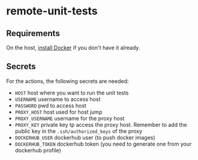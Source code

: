 # remote-unit-tests

## Requirements

On the host, [install Docker](https://docs.docker.com/engine/install/) if you don't have it already.

## Secrets

For the actions, the following secrets are needed:
 * `HOST` host where you want to run the unit tests
 * `USERNAME` username to access host
 * `PASSWORD` pwd to access host
 * `PROXY_HOST` host used for host jump
 * `PROXY_USERNAME` username for the proxy host
 * `PROXY_KEY` private key tp access the proxy host. Remember to add the public key in the `.ssh/authorized_keys` of the proxy
 * `DOCKERHUB_USER` dockerhub user (to push docker images)
 * `DOCKERHUB_TOKEN` dockerhub token (you need to generate one from your dockerhub profile)
